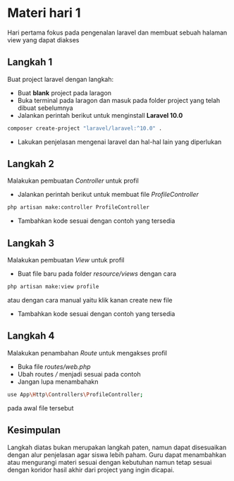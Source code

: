 # Materi hari 1

Hari pertama fokus pada pengenalan laravel dan membuat sebuah halaman view yang dapat diakses

## Langkah 1
Buat project laravel dengan langkah:
- Buat **blank** project pada laragon
- Buka terminal pada laragon dan masuk pada folder project yang telah dibuat sebelumnya
- Jalankan perintah berikut untuk menginstall **Laravel 10.0**
```bash
composer create-project "laravel/laravel:^10.0" .
```
- Lakukan penjelasan mengenai laravel dan hal-hal lain yang diperlukan

## Langkah 2
Malakukan pembuatan *Controller* untuk profil
- Jalankan perintah berikut untuk membuat file *ProfileController*
```bash
php artisan make:controller ProfileController
```
- Tambahkan kode sesuai dengan contoh yang tersedia

## Langkah 3
Malakukan pembuatan *View* untuk profil
- Buat file baru pada folder *resource/views* dengan cara
```bash
php artisan make:view profile
```
atau dengan cara manual yaitu klik kanan create new file
- Tambahkan kode sesuai dengan contoh yang tersedia

## Langkah 4
Malakukan penambahan *Route* untuk mengakses profil
- Buka file *routes/web.php*
- Ubah routes */* menjadi sesuai pada contoh
- Jangan lupa menambahakn 
```bash
use App\Http\Controllers\ProfileController;
```
pada awal file tersebut


## Kesimpulan
Langkah diatas bukan merupakan langkah paten, namun dapat disesuaikan dengan alur penjelasan agar siswa lebih paham. Guru dapat menambahkan atau mengurangi materi sesuai dengan kebutuhan namun tetap sesuai dengan koridor hasil akhir dari project yang ingin dicapai.
